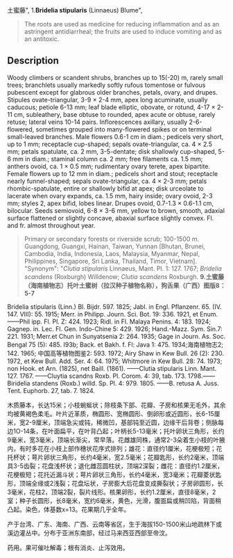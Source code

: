 土蜜藤",
1.**Bridelia stipularis** (Linnaeus) Blume",

> The roots are used as medicine for reducing inflammation and as an astringent antidiarrheal; the fruits are used to induce vomiting and as an antitoxic.

## Description
Woody climbers or scandent shrubs, branches up to 15(-20) m, rarely small trees; branchlets usually markedly softly rufous tomentose or fulvous pubescent except for glabrous older branches, petals, ovary, and drupes. Stipules ovate-triangular, 3-9 × 2-4 mm, apex long acuminate, usually caducous; petiole 6-13 mm; leaf blade elliptic, obovate, or rotund, 4-17 × 2-11 cm, subleathery, base obtuse to rounded, apex acute or obtuse, rarely retuse; lateral veins 10-14 pairs. Inflorescences axillary, usually 2-6-flowered, sometimes grouped into many-flowered spikes or on terminal small-leaved branches. Male flowers 0.6-1 cm in diam.; pedicels very short, up to 1 mm; receptacle cup-shaped; sepals ovate-triangular, ca. 4 × 2.5 mm; petals spatulate, ca. 2 mm, 3-5-dentate; disk shallowly cup-shaped, 5-6 mm in diam.; staminal column ca. 2 mm; free filaments ca. 1.5 mm; anthers ovoid, ca. 1 × 0.5 mm; rudimentary ovary terete, apex bipartite. Female flowers up to 12 mm in diam.; pedicels short and stout; receptacle nearly funnel-shaped; sepals ovate-triangular, ca. 4 × 2-3 mm; petals rhombic-spatulate, entire or shallowly bifid at apex; disk urceolate to lacerate when ovary expands, ca. 1.5 mm, hairy inside; ovary ovoid, 2-3 mm; styles 2, apex bifid, lobes linear. Drupes ovoid, 0.7-1.3 × 0.6-1.1 cm, bilocular. Seeds semiovoid, 6-8 × 3-6 mm, yellow to brown, smooth, adaxial surface flattened or slightly concave, abaxial surface slightly convex. Fl. and fr. almost throughout year.

> Primary or secondary forests or riverside scrub; 100-1500 m. Guangdong, Guangxi, Hainan, Taiwan, Yunnan [Bhutan, Brunei, Cambodia, India, Indonesia, Laos, Malaysia, Myanmar, Nepal, Philippines, Singapore, Sri Lanka, Thailand, Timor, Vietnam].
  "Synonym": "*Clutia stipularis* Linnaeus, Mant. Pl. 1: 127. 1767; *Bridelia scandens* (Roxburgh) Willdenow; *Clutia scandens* Roxburgh.
**9.土蜜藤（海南植物志）托叶土蜜树（拉汉种子植物名称），狗舌果（广西）图版8：5-7**

Bridelia stipularis (Linn.) Bl. Bijdr. 597. 1825; Jabl. in Engl. Pflanzenr. 65. (IV. 147. VIII): 55. 1915; Merr. in Philipp. Journ. Sci. Bot. 19: 336. 1921, et Enum.——Phil ipp. Fl. Pl. Z: 424. 1923; Ridl. in Fl. Malaya Penins. 4: 183. 1924; Gagnep. in. Lec. Fl. Gen. Indo-Chine 5: 429. 1926; Hand.-Mazz. Sym. Sin.7: 221. 1931; Merr.et Chun in Sunyatsenia 2: 264. 1935; Gage in Journ. As. Soc. Bengal 75 (5): 485. I93b; Back. et Bakh. f. Fl: Java 1: 475. 1934;海南植物志2; 142. 1965; 中国高等植物图鉴2: 593. 1972; Airy Shaw in Kew Bull. 26 (2): 230. 1972, et Kew Bull. Add. Ser. 4: 64. 1975; Whitmore in Kew Bull. 28: 74. 1973; non Hook. et Arn. (1825), net Baill. (1861). ——Clutia stipularis Linn. Mant. 127. 1767. ——Cluytia scandns Roxb. Pl. Corom. 4: 39, tab. 173. 1798.——Biridelia standens (Roxb.) willd. Sp. Pl. 4: 979. 1805. ——B. retusa A. Juss. Tent. Euphorb. 27, tab. 7. 1824.

木质藤本，长达15米；小枝蜿蜒状；除枝条下部、花瓣、子房和核果无毛外，其余均被黄褐色柔毛。叶片近革质，椭圆形、宽椭圆形、倒卵形或近圆形，长6-15厘米，宽2-9厘米，顶端急尖或钝，稀微凹，基部钝至近圆，边缘干后背卷；侧脉每边1O-14条，在叶面扁平，在叶背凸起；叶柄长5-13毫米；托叶卵状三角形，长约9毫米，宽3毫米，顶端长渐尖，常早落。花雌雄同株，通常2-3朵着生小枝的叶腋内，有时多花在小枝上部作穗状花序式排列；雄花：直径约1厘米，花梗极短；花托杯状；萼片卵状三角形，长约4毫米，宽2.5毫米；花瓣匙形，长约2毫米，顶端具3-5齿裂；花盘浅杯状；退化雌蕊圆柱状，顶端2深裂；雌花：直径约1.2厘米，花梗极短；花托近漏斗状；萼片卵状三角形，长约4毫米，宽3毫米；花瓣菱状匙形，顶端全缘或2浅裂；花盘坛状，子房膨大后花盘变成撕裂状；子房卵圆形，长3毫米，花柱2，顶端2裂，裂片线形。核果卵形，长约1.2厘米，直径8毫米，2 室；种子长圆形，长8毫米，宽约6毫米，黄色，光滑，腹面扁或稍凹陷，背面稍凸起。染色，体基数x=13。花果期几乎全年。

产于台湾、广东、海南、广西、云南等省区，生于海拔150-1500米山地疏林下或溪边灌丛中。分布于亚洲东南部，经过马来西亚西部至帝汶。

药用。果可催吐解毒；根有消炎、止泻效用。
